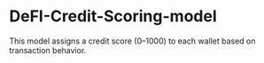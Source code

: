 # DeFI-Credit-Scoring-model
This model assigns a credit score (0–1000) to each wallet based on transaction behavior.
